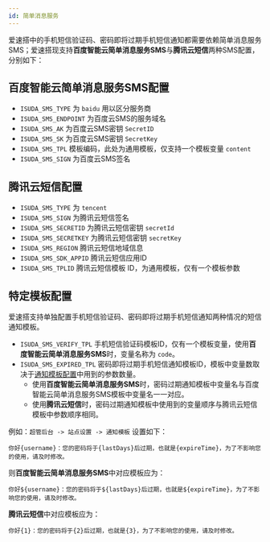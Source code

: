 ```yaml
---
id: 简单消息服务
---
```


爱速搭中的手机短信验证码、密码即将过期手机短信通知都需要依赖简单消息服务SMS；爱速搭现支持**百度智能云简单消息服务SMS**与**腾讯云短信**两种SMS配置，分别如下：

## 百度智能云简单消息服务SMS配置

- `ISUDA_SMS_TYPE` 为 `baidu` 用以区分服务商
- `ISUDA_SMS_ENDPOINT` 为百度云SMS的服务域名
- `ISUDA_SMS_AK` 为百度云SMS密钥 `SecretID`
- `ISUDA_SMS_SK` 为百度云SMS密钥 `SecretKey`
- `ISUDA_SMS_TPL` 模板编码，此处为通用模板，仅支持一个模板变量 `content`
- `ISUDA_SMS_SIGN` 为百度云SMS签名

## 腾讯云短信配置

- `ISUDA_SMS_TYPE` 为 `tencent`
- `ISUDA_SMS_SIGN` 为腾讯云短信签名
- `ISUDA_SMS_SECRETID` 为腾讯云短信密钥 `secretId`
- `ISUDA_SMS_SECRETKEY` 为腾讯云短信密钥 `secretKey`
- `ISUDA_SMS_REGION` 腾讯云短信地域信息
- `ISUDA_SMS_SDK_APPID` 腾讯云短信应用ID
- `ISUDA_SMS_TPLID` 腾讯云短信模板 ID，为通用模板，仅有一个模板参数


## 特定模板配置

爱速搭支持单独配置手机短信验证码、密码即将过期手机短信通知两种情况的短信通知模板。
- `ISUDA_SMS_VERIFY_TPL` 手机短信验证码模板ID，仅有一个模板变量，使用**百度智能云简单消息服务SMS**时，变量名称为 `code`。
- `ISUDA_SMS_EXPIRED_TPL` 密码即将过期手机短信通知模板ID，模板中变量数取决于[通知模板配置](../管理后台/站点设置#密码过期机制)中用到的参数数量。
  - 使用**百度智能云简单消息服务SMS**时，密码过期通知模板中变量名与百度智能云简单消息服务SMS模板中变量名一一对应。
  - 使用**腾讯云短信**时，密码过期通知模板中使用到的变量顺序与腾讯云短信模板中参数顺序相同。

例如：`超管后台 -> 站点设置 -> 通知模板` 设置如下：
```
你好{username}：您的密码将于{lastDays}后过期，也就是{expireTime}，为了不影响您的使用，请及时修改。
```

则**百度智能云简单消息服务SMS**中对应模板应为：
```
你好${username}：您的密码将于${lastDays}后过期，也就是${expireTime}，为了不影响您的使用，请及时修改。
```
**腾讯云短信**中对应模板应为：
```
你好{1}：您的密码将于{2}后过期，也就是{3}，为了不影响您的使用，请及时修改。
```